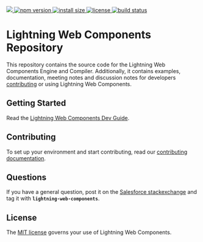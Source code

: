 <p>
  <a href="https://lwc.dev">
    <img src="https://ucarecdn.com/25780dcc-0caa-4f52-b3cc-9cfd721a18c7/">
  </a>
  <a href="https://www.npmjs.com/package/lwc">
    <img src="https://img.shields.io/npm/v/lwc" alt="npm version">
  </a>

  <a href="https://packagephobia.now.sh/result?p=lwc">
    <img src="https://packagephobia.now.sh/badge?p=@lwc/engine" alt="install size">
  </a>

  <a href="https://github.com/salesforce/lwc/blob/master/LICENSE">
    <img src="https://img.shields.io/npm/l/lwc.svg" alt="license">
  </a>

  <a href="https://circleci.com/gh/salesforce/lwc">
    <img src="https://circleci.com/gh/salesforce/lwc.svg?style=svg"
         alt="build status">
  </a>
</p>

# Lightning Web Components Repository

This repository contains the source code for the Lightning Web Components Engine and Compiler. Additionally, it contains examples, documentation, meeting notes and discussion notes for developers [contributing][contributing] or using Lightning Web Components. 

## Getting Started

Read the [Lightning Web Components Dev Guide][introduction].

## Contributing

To set up your environment and start contributing, read our [contributing documentation][contributing].

## Questions

If you have a general question, post it on the [Salesforce stackexchange][salesforce-stackexchange] and tag it with **`lightning-web-components`**.

## License

The [MIT license][license] governs your use of Lightning Web Components.

[introduction]: https://lwc.dev/guide/introduction
[salesforce-stackexchange]: https://salesforce.stackexchange.com/questions/tagged/lightning-web-components
[contributing]: https://github.com/salesforce/lwc/blob/master/CONTRIBUTING.md
[license]: https://github.com/salesforce/lwc/blob/master/LICENSE
